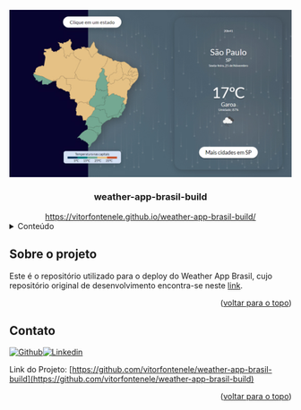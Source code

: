 <a name="readme-top"></a>

<div align="center">
  <a href="https://github.com/vitorfontenele/weather-app-brasil-build">
    <img src="weather-app-brasil.jpg" alt="Weather App Brasil Build">
  </a>
  <h3 align="center">weather-app-brasil-build</h3>
  <a href="https://vitorfontenele.github.io/weather-app-brasil-build/">https://vitorfontenele.github.io/weather-app-brasil-build/</a>
</div>

<!-- Conteúdo -->
<details>
  <summary>Conteúdo</summary>
  <ol>
    <li><a href="#sobre-o-projeto">Sobre o projeto</a></li>
    <li><a href="#contato">Contato</a></li>
  </ol>
</details>

<!-- SOBRE O PROJETO -->
## Sobre o projeto

Este é o repositório utilizado para o deploy do Weather App Brasil, cujo repositório original de desenvolvimento encontra-se neste [link](https://github.com/vitorfontenele/weather-app-brasil).

<p align="right">(<a href="#readme-top">voltar para o topo</a>)</p>

<!-- CONTATO -->
## Contato

[![Github][github-shield]][github-url][![Linkedin][linkedin-shield]][linkedin-url]

Link do Projeto: [https://github.com/vitorfontenele/weather-app-brasil-build](https://github.com/vitorfontenele/weather-app-brasil-build)

<p align="right">(<a href="#readme-top">voltar para o topo</a>)</p>

<!-- MARKDOWN LINKS & IMAGES -->
[linkedin-shield]: https://img.shields.io/badge/LinkedIn-0077B5?style=for-the-badge&logo=linkedin&logoColor=white
[linkedin-url]: https://www.linkedin.com/in/vitor-fontenele/
[github-shield]: https://img.shields.io/badge/GitHub-100000?style=for-the-badge&logo=github&logoColor=white
[github-url]: https://github.com/vitorfontenele
